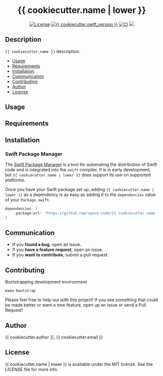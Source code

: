 <h1 align="center" style="margin-top: 0px;">{{ cookiecutter.name | lower }}</h1>

<p align="center">
<a href="https://github.com/space-code/{{ cookiecutter.name | lower }}/blob/main/LICENSE"><img alt="License" src="https://img.shields.io/github/license/space-code/{{ cookiecutter.name | lower }}?style=flat"></a> 
<a href="https://developer.apple.com/swift"><img alt="{{ cookiecutter.swift_version }}" src="https://img.shields.io/badge/language-Swift{{ cookiecutter.swift_version }}-orange.svg"/></a>
<a href="https://github.com/space-code/{{ cookiecutter.name | lower }}"><img alt="CI" src="https://github.com/space-code/{{ cookiecutter.name }}/actions/workflows/ci.yml/badge.svg?branch=main"></a>
<a href="https://github.com/apple/swift-package-manager" alt="{{ cookiecutter.name | lower }} on Swift Package Manager" title="{{ cookiecutter.name | lower }} on Swift Package Manager"><img src="https://img.shields.io/badge/Swift%20Package%20Manager-compatible-brightgreen.svg" /></a>
</p>

## Description
`{{ cookiecutter.name }}` description.

- [Usage](#usage)
- [Requirements](#requirements)
- [Installation](#installation)
- [Communication](#communication)
- [Contributing](#contributing)
- [Author](#author)
- [License](#license)

## Usage

## Requirements

## Installation
### Swift Package Manager

The [Swift Package Manager](https://swift.org/package-manager/) is a tool for automating the distribution of Swift code and is integrated into the `swift` compiler. It is in early development, but `{{ cookiecutter.name | lower }}` does support its use on supported platforms.

Once you have your Swift package set up, adding `{{ cookiecutter.name | lower }}` as a dependency is as easy as adding it to the `dependencies` value of your `Package.swift`.

```swift
dependencies: [
    .package(url: "https://github.com/space-code/{{ cookiecutter.name | lower }}.git", .upToNextMajor(from: "{{ cookiecutter.package_version }}"))
]
```

## Communication
- If you **found a bug**, open an issue.
- If you **have a feature request**, open an issue.
- If you **want to contribute**, submit a pull request.

## Contributing
Bootstrapping development environment

```
make bootstrap
```

Please feel free to help out with this project! If you see something that could be made better or want a new feature, open up an issue or send a Pull Request!

## Author
{{ cookiecutter.author }}, {{ cookiecutter.email }}

## License
{{ cookiecutter.name | lower }} is available under the MIT license. See the LICENSE file for more info.